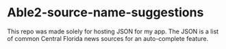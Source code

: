 # Able2-source-name-suggestions
This repo was made solely for hosting JSON for my app. The JSON is a list of common Central Florida news sources for an auto-complete feature.
